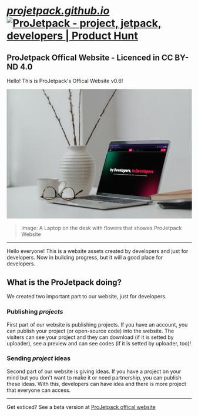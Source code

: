 # [***projetpack.github.io***](https://projectpack.github.io) <a href="https://www.producthunt.com/posts/projetpack?utm_source=badge-featured&utm_medium=badge&utm_souce=badge-projetpack" target="_blank"><img src="https://api.producthunt.com/widgets/embed-image/v1/featured.svg?post_id=375037&theme=light" alt="ProJetpack - project&#0044;&#0032;jetpack&#0044;&#0032;developers | Product Hunt" style="width: 250px; height: 54px;" width="250" height="54" /></a>
ProJetpack Offical Website - Licenced in CC BY-ND 4.0
---

Hello! This is ProJetpack's Offical Website v0.6!

![A Laptop on the desk with flowers that showes ProJetpack Website](images/mockups/!!laptop.jpg)
> Image: A Laptop on the desk with flowers that showes ProJetpack Website
---
Hello everyone! This is a website assets created by developers and just for developers. Now in building progress, but it will a good place for developers.

## What is the ProJetpack doing?
We created two important part to our website, just for developers.

### **Publishing *projects***
First part of our website is publishing projects. If you have an account, you can publish your project (or open-source code) into the website. The visiters can see your project and they can download (if it is setted by uploader), see a preview and can see codes (if it is setted by uploader, too)!

### **Sending *project* ideas**
Second part of our website is giving ideas. If you have a project on your mind but you don't want to make it or need partnership, you can publish these ideas. With this, developers can have idea and there is more project that everyone can access.

---
Get exticed? See a beta version at [ProJetpack offical website](https://projetpack.github.io)
